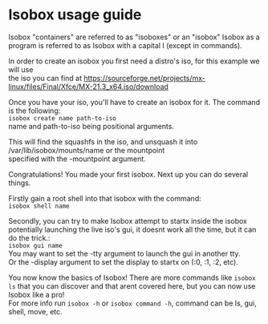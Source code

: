 # Isobox usage guide
Isobox "containers" are referred to as "isoboxes" or an "isobox"
Isobox as a program is referred to as Isobox with a capital I (except in commands).

In order to create an isobox you first need a distro's iso, for this example we will use  
the iso you can find at https://sourceforge.net/projects/mx-linux/files/Final/Xfce/MX-21.3_x64.iso/download

Once you have your iso, you'll have to create an isobox for it.
The command is the following:  
`isobox create name path-to-iso`  
name and path-to-iso being positional arguments.

This will find the squashfs in the iso, and unsquash it into /var/lib/isobox/mounts/name or the mountpoint  
specified with the -mountpoint argument.

Congratulations! You made your first isobox.
Next up you can do several things.

Firstly gain a root shell into that isobox with the command:  
`isobox shell name`  

Secondly, you can try to make Isobox attempt to startx inside the isobox  
potentially launching the live iso's gui, it doesnt work all the time, but it can do the trick.:  
`isobox gui name`  
You may want to set the -tty argument to launch the gui in another tty.  
Or the -display argument to set the display to startx on (:0, :1, :2, etc). 

You now know the basics of Isobox! There are more commands like `isobox ls` that you can discover and that arent covered here, but you can now use Isobox like a pro!  
For more info run `isobox -h` or `isobox command -h`, command can be ls, gui, shell, move, etc.

